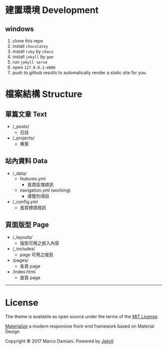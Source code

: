 # 建置環境 Development
## windows
1. clone this repo
2. install `chocolatey`
3. install `ruby` by `choco`
4. install `jekyll` by `gem`
5. run `jekyll serve`
6. open `127.0.0.1:4000`
7. push to github results to automatically render a static site for you

# 檔案結構 Structure
## 單篇文章 Text
- /_posts/
  - 日誌
- /_projects/
  - 專案

## 站內資料 Data
- /_data/
  - features.yml
    - 首頁區塊資訊
  - navigation.yml (working)
    - 導覽列項目
- /_config.yml
  - 首頁標頭資訊

## 頁面版型 Page
- /_layouts/
  - 版型可用之嵌入內容
- /_includes/
  - page 可用之版型
- /pages/
  - 各頁 page
- /index.html
  - 首頁 page

---

# License

The theme is available as open source under the terms of the [MIT License][2].

[Materialize][3] a  modern responsive front-end framework based on Material Design

Copyright © 2017 Marco Damiani. Powered by <a href="http://jekyllrb.com">Jekyll</a>

[1]: https://github.com/jekyll/minima
[2]: https://opensource.org/licenses/MIT
[3]: http://materializecss.com/
